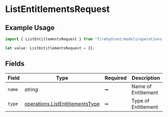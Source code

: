 # ListEntitlementsRequest

## Example Usage

```typescript
import { ListEntitlementsRequest } from "firehydrant/models/operations";

let value: ListEntitlementsRequest = {};
```

## Fields

| Field                                                                              | Type                                                                               | Required                                                                           | Description                                                                        |
| ---------------------------------------------------------------------------------- | ---------------------------------------------------------------------------------- | ---------------------------------------------------------------------------------- | ---------------------------------------------------------------------------------- |
| `name`                                                                             | *string*                                                                           | :heavy_minus_sign:                                                                 | Name of Entitlement                                                                |
| `type`                                                                             | [operations.ListEntitlementsType](../../models/operations/listentitlementstype.md) | :heavy_minus_sign:                                                                 | Type of Entitlement                                                                |